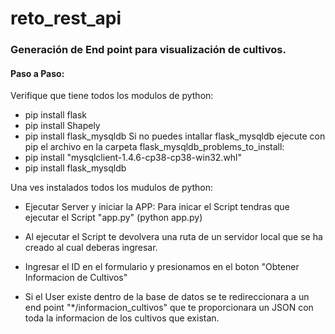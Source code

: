 # reto_rest_api
### Generación de End point para visualización de cultivos.

#### Paso a Paso:
Verifique que tiene todos los modulos de python:
- pip install flask
- pip install Shapely
- pip install flask_mysqldb
Si no puedes intallar flask_mysqldb ejecute con pip el archivo en la carpeta flask_mysqldb_problems_to_install:
- pip install "mysqlclient-1.4.6-cp38-cp38-win32.whl"
- pip install flask_mysqldb

Una ves instalados todos los mudulos de python:
- Ejecutar Server y iniciar la APP: Para inicar el Script tendras que ejecutar el Script "app.py" (python app.py)
- Al ejecutar el Script te devolvera una ruta de un servidor local que se ha creado al cual deberas ingresar. 
- Ingresar el ID en el formulario y presionamos en el boton "Obtener Informacion de Cultivos"

- Si el User existe dentro de la base de datos se te redireccionara a un end point "*/informacion_cultivos" que te proporcionara un JSON
  con toda la informacion de los cultivos que existan.
  

